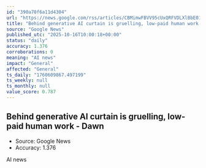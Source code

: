 ```yaml
---
id: "390a70f6a11d4304"
url: "https://news.google.com/rss/articles/CBMimwFBVV95cUxQRFVDLXlBbE01VjVCWG1RRXRwNVJGSmt0eW1lemxfM0s1VjdZZWkyaENpMTNwbHkxSHJhS2dEZmF2VnhicDhpOEhzdGMteW91eHNqUldhdnRlVEFaMUF3aVNMY2RaTEF0Z1ZwNTNmNmcwUm95Y2xhRTFyaHpVT0tEMGtsQnlRMXFiWWlvdk5oeWFEN3lwOFI2N3FERdIBTkFVX3lxTE5MQmtORjM2NFlOMFBWbEV3bTZBSHRZdXpzaWlaOUVTLXUyTV84V1laUi13Yk5CRjJzV0NlVmhxV1hBSGZqX2VCRmFJSTdDQQ?oc=5"
title: "Behind generative AI curtain is gruelling, low-paid human work - Dawn"
source: "Google News"
published_utc: "2025-10-16T10:00:18+00:00"
status: "daily"
accuracy: 1.376
corroborations: 0
meaning: "AI news"
impact: "General"
affected: "General"
ts_daily: "1760609867.497199"
ts_weekly: null
ts_monthly: null
value_score: 0.787
---
```

## Behind generative AI curtain is gruelling, low-paid human work - Dawn

- Source: Google News
- Accuracy: 1.376

AI news
